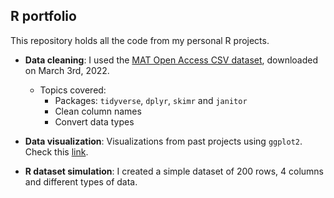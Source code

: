 ## R portfolio

This repository holds all the code from my personal R projects.

- **Data cleaning**: I used the [MAT Open Access CSV dataset](https://github.com/metmuseum/openaccess), downloaded on March 3rd, 2022.

    - Topics covered:
        - Packages: `tidyverse`, `dplyr`, `skimr` and `janitor`
        - Clean column names
        - Convert data types

- **Data visualization**: Visualizations from past projects using `ggplot2`. Check this [link](/ggplot2-visualizations).

- **R dataset simulation**: I created a simple dataset of 200 rows, 4 columns and different types of data.